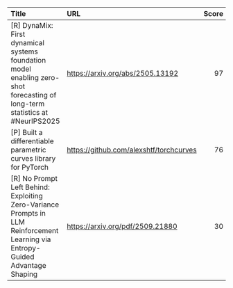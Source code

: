 | Title                                                                                                                          | URL                                     |   Score | Date                |
|:-------------------------------------------------------------------------------------------------------------------------------|:----------------------------------------|--------:|:--------------------|
| [R] DynaMix: First dynamical systems foundation model enabling zero-shot forecasting of long-term statistics at #NeurIPS2025   | https://arxiv.org/abs/2505.13192        |      97 | 2025-09-27 09:34:54 |
| [P] Built a differentiable parametric curves library for PyTorch                                                               | https://github.com/alexshtf/torchcurves |      76 | 2025-09-28 12:39:18 |
| [R] No Prompt Left Behind: Exploiting Zero-Variance Prompts in LLM Reinforcement Learning via Entropy-Guided Advantage Shaping | https://arxiv.org/pdf/2509.21880        |      30 | 2025-09-29 16:03:37 |